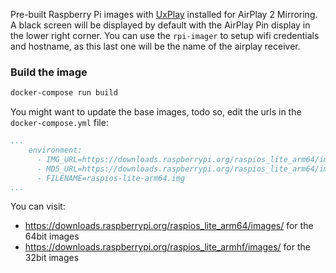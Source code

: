 Pre-built Raspberry Pi images with [UxPlay](https://github.com/FDH2/UxPlay) installed for AirPlay 2 Mirroring. A black screen will be displayed by default with the AirPlay Pin display in the lower right corner. You can use the `rpi-imager` to setup wifi credentials and hostname, as this last one will be the name of the airplay receiver.

### Build the image
```bash
docker-compose run build
```
You might want to update the base images, todo so, edit the urls in the `docker-compose.yml` file:
```yaml
...
    environment:
      - IMG_URL=https://downloads.raspberrypi.org/raspios_lite_arm64/images/raspios_lite_arm64-2023-12-11/2023-12-11-raspios-bookworm-arm64-lite.img.xz
      - MD5_URL=https://downloads.raspberrypi.org/raspios_lite_arm64/images/raspios_lite_arm64-2023-12-11/2023-12-11-raspios-bookworm-arm64-lite.img.xz.sha256
      - FILENAME=raspios-lite-arm64.img
...
```
You can visit:
- https://downloads.raspberrypi.org/raspios_lite_arm64/images/ for the 64bit images
- https://downloads.raspberrypi.org/raspios_lite_armhf/images/ for the 32bit images
